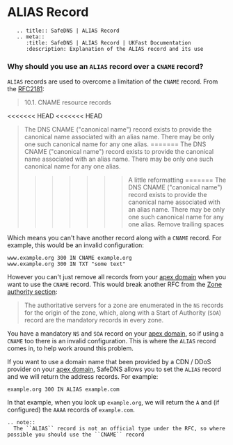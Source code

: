 # ALIAS Record
```eval_rst
   .. title:: SafeDNS | ALIAS Record
   .. meta::
      :title: SafeDNS | ALIAS Record | UKFast Documentation
      :description: Explanation of the ALIAS record and its use

```
### Why should you use an `ALIAS` record over a `CNAME` record?

`ALIAS` records are used to overcome a limitation of the `CNAME` record. From the [RFC2181](https://tools.ietf.org/html/rfc2181#section-10.1):

> 10.1. CNAME resource records
>
<<<<<<< HEAD
<<<<<<< HEAD
>   The DNS CNAME ("canonical name") record exists to provide the canonical name associated with an alias name. There may be only one such canonical name for any one alias.
=======
>   The DNS CNAME ("canonical name") record exists to provide the canonical name associated with an alias name. There may be only one such canonical name for any one alias.  
>>>>>>> A little reformatting
=======
>   The DNS CNAME ("canonical name") record exists to provide the canonical name associated with an alias name. There may be only one such canonical name for any one alias.
>>>>>>> Remove trailing spaces

Which means you can't have another record along with a `CNAME` record. For example, this would be an invalid configuration:

```none
www.example.org 300 IN CNAME example.org
www.example.org 300 IN TXT "some text"
```

However you can't just remove all records from your [apex domain](https://docs.ukfast.co.uk/domains/safedns/apexdomain.html) when you want to use the `CNAME` record. This would  break another RFC from the [Zone authority section](https://tools.ietf.org/html/rfc2181#section-6.1):

> The authoritative servers for a zone are enumerated in the `NS` records for the origin of the zone, which, along with a Start of Authority (`SOA`) record are the mandatory records in every zone.

You have a mandatory `NS` and `SOA` record on your [apex domain](https://docs.ukfast.co.uk/domains/safedns/apex-domain.html), so if using a `CNAME` too there is an invalid configuration. This is where the `ALIAS` record comes in, to help work around this problem.

If you want to use a domain name that been provided by a CDN / DDoS provider on your [apex domain](https://docs.ukfast.co.uk/domains/safedns/apex-domain.html), SafeDNS allows you to set the `ALIAS` record and we will return the address records. For example:

```none
example.org 300 IN ALIAS example.com
```

In that example, when you look up `example.org`, we will return the `A` and (if configured) the `AAAA` records of `example.com`.

```eval_rst
.. note::
  The ``ALIAS`` record is not an official type under the RFC, so where possible you should use the ``CNAME`` record
```
